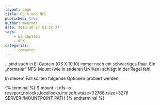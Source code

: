 ```yaml
---
layout: page
title: OS X und NFS
published: true
author: mwerner
date: 2015-10-27 01:10:27
tags:
    - El Captain
    - OSX
categories:
    - computer
---
```

&#8230;sind auch in El Captain (OS X 10.10) immer noch ein schwieriges Paar. Ein &#8222;normaler&#8220; NFS-Mount (wie in anderen UNIXen) schlägt in der Regel fehl.

In diesem Fall sollten folgende Optionen probiert werden:

{% terminal %}
$ mount -t nfs -o resvport,nolocks,locallocks,intr,soft,wsize=32768,rsize=3276 SERVER:/MOUNTPOINT PATH
{% endterminal %}
